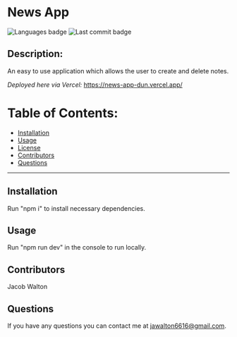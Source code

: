 # News App

![Languages badge](https://img.shields.io/github/languages/count/jawalton6616/news-app)
![Last commit badge](https://img.shields.io/github/last-commit/jawalton6616/news-app)

## Description:

An easy to use application which allows the user to create and delete notes.

_Deployed here via Vercel:_ https://news-app-dun.vercel.app/

# Table of Contents:

- [Installation ](#installation)
- [Usage](#usage)
- [License](#license)
- [Contributors](#contributors)
- [Questions](#questions)

---

## Installation

Run "npm i" to install necessary dependencies.

## Usage

Run "npm run dev" in the console to run locally.

## Contributors

Jacob Walton

## Questions

If you have any questions you can contact me at jawalton6616@gmail.com.
